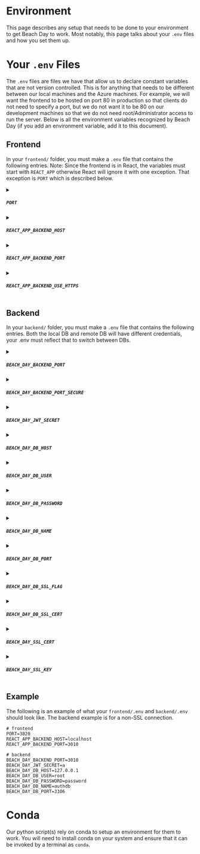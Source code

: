 # Environment
This page describes any setup that needs to be done to your environment to get Beach Day to work. Most notably, this page talks about your `.env` files and how you set them up.

# Your `.env` Files
The `.env` files are files we have that allow us to declare constant variables that are not version controlled. This is for anything that needs to be different between our local machines and the Azure machines. For example, we will want the frontend to be hosted on port 80 in production so that clients do not need to specify a port, but we do not want it to be 80 on our development machines so that we do not need root/Administrator access to run the server. Below is all the environment variables recognized by Beach Day (if you add an environment variable, add it to this document).

## Frontend
In your `frontend/` folder, you must make a `.env` file that contains the following entries. Note: Since the frontend is in React, the variables must start with `REACT_APP` otherwise React will ignore it with one exception. That exception is `PORT` which is described below.
<details>
<summary>

##### `PORT`

</summary>

This environment variable is recognized by React directly and does not need implemented in the frontend code. It tells React which port to host the frontend on. If it isn't set, React defaults to 3000.

</details>
<details>
<summary>

##### `REACT_APP_BACKEND_HOST`

</summary>

This is the hostname of the backend. If this is not set, you will get weird errors. For your local development machine, you most likely want to set it to `localhost`.

</details>
<details>
<summary>

##### `REACT_APP_BACKEND_PORT`

</summary>

This is the port the backend is hosted on. If this is not set, you will get weird errors. You need to make sure this is the same as `BEACH_DAY_BACKEND_PORT` in your `backend/.env` file.

</details>
<details>
<summary>

##### `REACT_APP_BACKEND_USE_HTTPS`

</summary>

If this variable is set, the header `Content-Security-Policy` will be set to `upgrade-insecure-requests`. This makes it so that all calls to the backend switch to https instead of http. This is required if the frontend is being served via https.

</details>

## Backend
In your `backend/` folder, you must make a `.env` file that contains the following entries.  Both the local DB and remote DB will have different credentials, your .env must reflect that to switch between DBs.
<details>
<summary>

##### `BEACH_DAY_BACKEND_PORT`

</summary>

This is the port the http version of the backend will be hosted on. You must set `REACT_APP_BACKEND_PORT` to the same value if its using http.

</details>
<details>
<summary>

##### `BEACH_DAY_BACKEND_PORT_SECURE`

</summary>

This is the port the https version of the backend will be hosted on. You must set `REACT_APP_BACKEND_PORT` to the same value if its using https.

</details>
<details>
<summary>

##### `BEACH_DAY_JWT_SECRET`

</summary>

This is the value of the jwt secret. If this is not set, you will get an error. For your local development environment, its not very important what this value is set to as you should not be storing sensitive user data on your local machine. This will need to be a truly random and truly secret value on the Azure server.

</details>

<details>
<summary>

##### `BEACH_DAY_DB_HOST`

</summary>

This is the name of your MySQL connection HostName.  For your local development environment, you will have set this when creating your SQL connection.  Without it, the code and database can not communicate. Typically for a local environment, you call it localhost.  However, this sometimes does not resolve properly.  If that's an issue, or you want to try this first, enter it as `127.0.0.1` .  This is equivelent to localhost.

</details>
<details>
<summary>

##### `BEACH_DAY_DB_USER`

</summary>

This is the name of the user that is linked with the MySQL connection.  For your local development environment, you will have set this when creating your SQL connection.  These are more credentials needed to link the connection.

</details>
<details>
<summary>

##### `BEACH_DAY_DB_PASSWORD`

</summary>

This is the password used to open your MySQL connection. For your local development environment, you will have set this when creating your SQL connection.  These are more credentials needed to link the connection. 

</details>
<details>
<summary>

##### `BEACH_DAY_DB_NAME`

</summary>

This is the name of the database found in your MySQL connection.  These are needed to link the connection.  For now, we are using arbitrary but consistent name.  We have kept it as `authdb` for ease.

</details>
<details>
<summary>

##### `BEACH_DAY_DB_PORT`

</summary>

This is the port that links the MySQL connection to the code.  The default we opted to use is `3306`. This may possible be set during install of MySQL.  

</details>
<details>
<summary>

##### `BEACH_DAY_DB_SSL_FLAG`

</summary>

If this value has any valid value, preferably 1 for readability.  This will make your connection use SSL.

</details>
<details>
<summary>

##### `BEACH_DAY_DB_SSL_CERT`

</summary>

If you would like to use a specific public key, you can include this field in your .env.  If it is not included, it will use your systems root authority automatically. Include double quotes around your key if provided.

</details>
<details>
<summary>

##### `BEACH_DAY_SSL_CERT`

</summary>

This is the value of `cert` being passed to express. This variable and `BEACH_DAY_SSL_KEY` must be set for the backend to use https.

</details>
<details>
<summary>

##### `BEACH_DAY_SSL_KEY`

</summary>

This is the value of `key` being passed to express. This variable and `BEACH_DAY_SSL_CERT` must be set for the backend to use https.

</details>

## Example
The following is an example of what your `frontend/.env` and `backend/.env` should look like. The backend example is for a non-SSL connection.
```
# frontend
PORT=3020
REACT_APP_BACKEND_HOST=localhost
REACT_APP_BACKEND_PORT=3010
```
```
# backend
BEACH_DAY_BACKEND_PORT=3010
BEACH_DAY_JWT_SECRET=a
BEACH_DAY_DB_HOST=127.0.0.1
BEACH_DAY_DB_USER=root
BEACH_DAY_DB_PASSWORD=password
BEACH_DAY_DB_NAME=authdb
BEACH_DAY_DB_PORT=3306
```

# Conda
Our python script(s) rely on conda to setup an environment for them to work. You will need to install conda on your system and ensure that it can be invoked by a terminal as `conda`.
